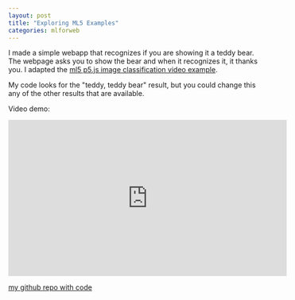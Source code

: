 ```yaml
---
layout: post
title: "Exploring ML5 Examples"
categories: mlforweb
---
```


I made a simple webapp that recognizes if you are showing it a teddy bear. The webpage asks you to show the bear and when it recognizes it, it thanks you. I adapted the [ml5 p5.js image classification video example](https://github.com/ml5js/ml5-examples/tree/master/p5js/ImageClassification/ImageClassification_Video).

My code looks for the "teddy, teddy bear" result, but you could change this any of the other results that are available.

Video demo:
<iframe width="560" height="315" src="https://www.youtube.com/embed/MNgVVTeAOxw" frameborder="0" allow="accelerometer; autoplay; encrypted-media; gyroscope; picture-in-picture" allowfullscreen></iframe>

[my github repo with code](https://github.com/jirrian/findRilakkuma)
